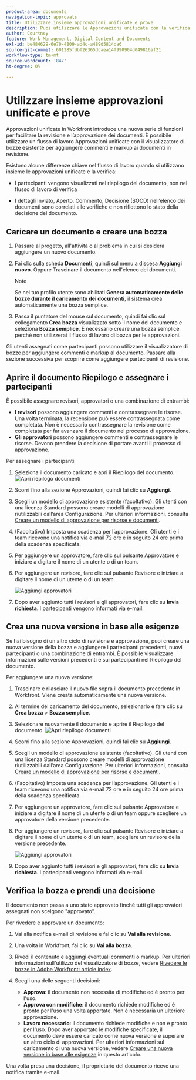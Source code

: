 ```yaml
---
product-area: documents
navigation-topic: approvals
title: Utilizzare insieme approvazioni unificate e prove
description: Puoi utilizzare le Approvazioni unificate con la verifica.
author: Courtney
feature: Work Management, Digital Content and Documents
exl-id: be484629-6e70-4809-ad4c-a489d5814da6
source-git-commit: 601285fdbf26365dcaea14f990904d049816af21
workflow-type: tm+mt
source-wordcount: '847'
ht-degree: 0%

---
```


# Utilizzare insieme approvazioni unificate e prove

Approvazioni unificate in Workfront introduce una nuova serie di funzioni per facilitare la revisione e l’approvazione dei documenti. È possibile utilizzare un flusso di lavoro Approvazioni unificate con il visualizzatore di bozze esistente per aggiungere commenti e markup ai documenti in revisione.

Esistono alcune differenze chiave nel flusso di lavoro quando si utilizzano insieme le approvazioni unificate e la verifica:

* I partecipanti vengono visualizzati nel riepilogo del documento, non nel flusso di lavoro di verifica

* I dettagli Inviato, Aperto, Commento, Decisione (SOCD) nell’elenco dei documenti sono correlati alle verifiche e non riflettono lo stato della decisione del documento.

## Caricare un documento e creare una bozza

1. Passare al progetto, all&#39;attività o al problema in cui si desidera aggiungere un nuovo documento.
1. Fai clic sulla scheda **Documenti**, quindi sul menu a discesa **Aggiungi nuovo**.
Oppure
Trascinare il documento nell&#39;elenco dei documenti.

   >[!NOTE]
   >
   >Se nel tuo profilo utente sono abilitati **Genera automaticamente delle bozze durante il caricamento dei documenti**, il sistema crea automaticamente una bozza semplice.

1. Passa il puntatore del mouse sul documento, quindi fai clic sul collegamento **Crea bozza** visualizzato sotto il nome del documento e seleziona **Bozza semplice**. È necessario creare una bozza semplice perché non utilizzerai il flusso di lavoro di bozza per le approvazioni.

Gli utenti assegnati come partecipanti possono utilizzare il visualizzatore di bozze per aggiungere commenti e markup al documento. Passare alla sezione successiva per scoprire come aggiungere partecipanti di revisione.

## Aprire il documento Riepilogo e assegnare i partecipanti

È possibile assegnare revisori, approvatori o una combinazione di entrambi:

* **I revisori** possono aggiungere commenti e contrassegnare le risorse. Una volta terminata, la recensione può essere contrassegnata come completata. Non è necessario contrassegnare la revisione come completata per far avanzare il documento nel processo di approvazione.
* **Gli approvatori** possono aggiungere commenti e contrassegnare le risorse. Devono prendere la decisione di portare avanti il processo di approvazione.

Per assegnare i partecipanti:

1. Seleziona il documento caricato e apri il Riepilogo del documento.
   ![Apri riepilogo documenti](assets/open-doc-summary.png)

1. Scorri fino alla sezione Approvazioni, quindi fai clic su **Aggiungi**.

1. Scegli un modello di approvazione esistente (facoltativo). Gli utenti con una licenza Standard possono creare modelli di approvazione riutilizzabili dall’area Configurazione. Per ulteriori informazioni, consulta [Creare un modello di approvazione per risorse e documenti](/help/quicksilver/review-and-approve-work/document-reviews-and-approvals/manage-document-approvals/create-approval-template.md).

1. (Facoltativo) Imposta una scadenza per l’approvazione. Gli utenti e i team ricevono una notifica via e-mail 72 ore e in seguito 24 ore prima della scadenza specificata.

1. Per aggiungere un approvatore, fare clic sul pulsante Approvatore e iniziare a digitare il nome di un utente o di un team.

1. Per aggiungere un revisore, fare clic sul pulsante Revisore e iniziare a digitare il nome di un utente o di un team.

   ![Aggiungi approvatori](assets/add-approvers.png)

1. Dopo aver aggiunto tutti i revisori e gli approvatori, fare clic su **Invia richiesta**. I partecipanti vengono informati via e-mail.

## Crea una nuova versione in base alle esigenze

Se hai bisogno di un altro ciclo di revisione e approvazione, puoi creare una nuova versione della bozza e aggiungere i partecipanti precedenti, nuovi partecipanti o una combinazione di entrambi. È possibile visualizzare informazioni sulle versioni precedenti e sui partecipanti nel Riepilogo del documento.

Per aggiungere una nuova versione:

1. Trascinare e rilasciare il nuovo file sopra il documento precedente in Workfront. Viene creata automaticamente una nuova versione.

1. Al termine del caricamento del documento, selezionarlo e fare clic su **Crea bozza** > **Bozza semplice**.

1. Selezionare nuovamente il documento e aprire il Riepilogo del documento.
   ![Apri riepilogo documenti](assets/open-doc-summary.png)

1. Scorri fino alla sezione Approvazioni, quindi fai clic su **Aggiungi**.

1. Scegli un modello di approvazione esistente (facoltativo). Gli utenti con una licenza Standard possono creare modelli di approvazione riutilizzabili dall’area Configurazione. Per ulteriori informazioni, consulta [Creare un modello di approvazione per risorse e documenti](/help/quicksilver/review-and-approve-work/document-reviews-and-approvals/manage-document-approvals/create-approval-template.md).

1. (Facoltativo) Imposta una scadenza per l’approvazione. Gli utenti e i team ricevono una notifica via e-mail 72 ore e in seguito 24 ore prima della scadenza specificata.

1. Per aggiungere un approvatore, fare clic sul pulsante Approvatore e iniziare a digitare il nome di un utente o di un team oppure scegliere un approvatore della versione precedente.

1. Per aggiungere un revisore, fare clic sul pulsante Revisore e iniziare a digitare il nome di un utente o di un team, scegliere un revisore della versione precedente.

   ![Aggiungi approvatori](assets/add-approvers.png)

1. Dopo aver aggiunto tutti i revisori e gli approvatori, fare clic su **Invia richiesta**. I partecipanti vengono informati via e-mail.

<!-- add info about reusing previous participants once released -->


## Verifica la bozza e prendi una decisione

Il documento non passa a uno stato approvato finché tutti gli approvatori assegnati non scelgono &quot;approvato&quot;.

Per rivedere e approvare un documento:

1. Vai alla notifica e-mail di revisione e fai clic su **Vai alla revisione**.

1. Una volta in Workfront, fai clic su **Vai alla bozza**.

1. Rivedi il contenuto e aggiungi eventuali commenti o markup. Per ulteriori informazioni sull&#39;utilizzo del visualizzatore di bozze, vedere [Rivedere le bozze in Adobe Workfront: article index](/help/quicksilver/review-and-approve-work/proofing/reviewing-proofs-within-workfront/review-proofs-in-wf.md).

1. Scegli una delle seguenti decisioni:

   * **Approva**: il documento non necessita di modifiche ed è pronto per l&#39;uso.
   * **Approva con modifiche**: il documento richiede modifiche ed è pronto per l&#39;uso una volta apportate. Non è necessaria un&#39;ulteriore approvazione.
   * **Lavoro necessario**: il documento richiede modifiche e non è pronto per l&#39;uso. Dopo aver apportato le modifiche specificate, il documento deve essere caricato come nuova versione e superare un altro ciclo di approvazioni. Per ulteriori informazioni sul caricamento di una nuova versione, vedere [Creare una nuova versione in base alle esigenze](#create-a-new-version-as-needed) in questo articolo.

Una volta presa una decisione, il proprietario del documento riceve una notifica tramite e-mail.

